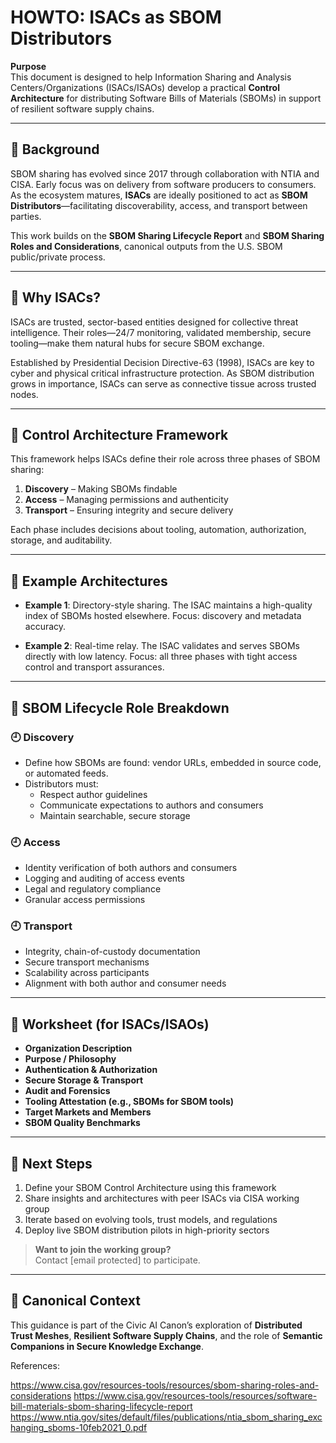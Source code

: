 # HOWTO: ISACs as SBOM Distributors

**Purpose**  
This document is designed to help Information Sharing and Analysis Centers/Organizations (ISACs/ISAOs) develop a practical **Control Architecture** for distributing Software Bills of Materials (SBOMs) in support of resilient software supply chains.

---

## 🔹 Background

SBOM sharing has evolved since 2017 through collaboration with NTIA and CISA. Early focus was on delivery from software producers to consumers. As the ecosystem matures, **ISACs** are ideally positioned to act as **SBOM Distributors**—facilitating discoverability, access, and transport between parties.

This work builds on the **SBOM Sharing Lifecycle Report** and **SBOM Sharing Roles and Considerations**, canonical outputs from the U.S. SBOM public/private process.

---

## 🔹 Why ISACs?

ISACs are trusted, sector-based entities designed for collective threat intelligence. Their roles—24/7 monitoring, validated membership, secure tooling—make them natural hubs for secure SBOM exchange.

Established by Presidential Decision Directive-63 (1998), ISACs are key to cyber and physical critical infrastructure protection. As SBOM distribution grows in importance, ISACs can serve as connective tissue across trusted nodes.

---

## 🔹 Control Architecture Framework

This framework helps ISACs define their role across three phases of SBOM sharing:

1. **Discovery** – Making SBOMs findable  
2. **Access** – Managing permissions and authenticity  
3. **Transport** – Ensuring integrity and secure delivery

Each phase includes decisions about tooling, automation, authorization, storage, and auditability.

---

## 🔹 Example Architectures

- **Example 1**: Directory-style sharing. The ISAC maintains a high-quality index of SBOMs hosted elsewhere. Focus: discovery and metadata accuracy.

- **Example 2**: Real-time relay. The ISAC validates and serves SBOMs directly with low latency. Focus: all three phases with tight access control and transport assurances.

---

## 🔹 SBOM Lifecycle Role Breakdown

### 🕘️ Discovery
- Define how SBOMs are found: vendor URLs, embedded in source code, or automated feeds.
- Distributors must:
  - Respect author guidelines
  - Communicate expectations to authors and consumers
  - Maintain searchable, secure storage

### 🕘️ Access
- Identity verification of both authors and consumers
- Logging and auditing of access events
- Legal and regulatory compliance
- Granular access permissions

### 🕘️ Transport
- Integrity, chain-of-custody documentation
- Secure transport mechanisms
- Scalability across participants
- Alignment with both author and consumer needs

---

## 🔹 Worksheet (for ISACs/ISAOs)

- **Organization Description**  
- **Purpose / Philosophy**  
- **Authentication & Authorization**  
- **Secure Storage & Transport**  
- **Audit and Forensics**  
- **Tooling Attestation (e.g., SBOMs for SBOM tools)**  
- **Target Markets and Members**  
- **SBOM Quality Benchmarks**  

---

## 🔹 Next Steps

1. Define your SBOM Control Architecture using this framework  
2. Share insights and architectures with peer ISACs via CISA working group  
3. Iterate based on evolving tools, trust models, and regulations  
4. Deploy live SBOM distribution pilots in high-priority sectors

> **Want to join the working group?**  
Contact [email protected] to participate.

---

## 🔮 Canonical Context

This guidance is part of the Civic AI Canon’s exploration of **Distributed Trust Meshes**, **Resilient Software Supply Chains**, and the role of **Semantic Companions in Secure Knowledge Exchange**.

References: 

https://www.cisa.gov/resources-tools/resources/sbom-sharing-roles-and-considerations
https://www.cisa.gov/resources-tools/resources/software-bill-materials-sbom-sharing-lifecycle-report
https://www.ntia.gov/sites/default/files/publications/ntia_sbom_sharing_exchanging_sboms-10feb2021_0.pdf
